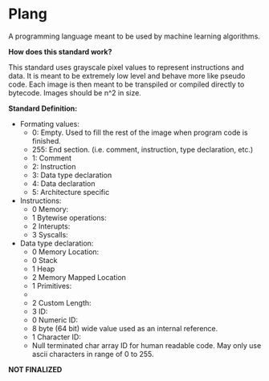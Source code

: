 # Plang
A programming language meant to be used by machine learning algorithms. 

**How does this standard work?**

This standard uses grayscale pixel values to represent instructions and data. It is meant to be extremely low level and behave more like pseudo code. Each image is then meant to be transpiled or compiled directly to bytecode. Images should be n^2 in size. 

**Standard Definition:**

 - Formating values:
   - 0: Empty. Used to fill the rest of the image when program code is finished.
   - 255: End section. (i.e. comment, instruction, type declaration, etc.)
   - 1: Comment
   - 2: Instruction
   - 3: Data type declaration
   - 4: Data declaration
   - 5: Architecture specific
 - Instructions:
   - 0 Memory:
   - 1 Bytewise operations:
   - 2 Interupts:
   - 3 Syscalls:
 - Data type declaration:
   - 0 Memory Location:
    - 0 Stack
    - 1 Heap
    - 2 Memory Mapped Location
   - 1 Primitives:
    - 
   - 2 Custom Length:
   - 3 ID:
    - 0 Numeric ID:
     - 8 byte (64 bit) wide value used as an internal reference. 
    - 1 Character ID:
     - Null terminated char array ID for human readable code. May only use ascii characters in range of 0 to 255. 

**NOT FINALIZED**
